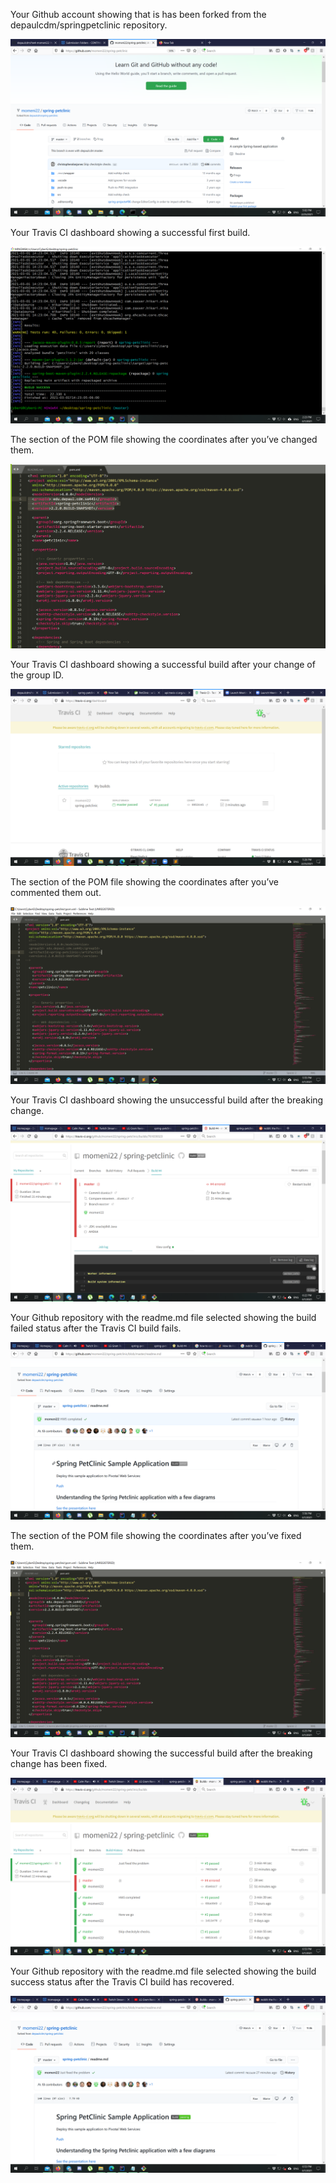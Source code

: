 Your Github account showing that is has been forked from the depaulcdm/springpetclinic repository.

![1](https://github.com/momeni22/spring-petclinic/blob/master/figures/1.png)


Your Travis CI dashboard showing a successful first build.

![2](https://github.com/momeni22/spring-petclinic/blob/master/figures/2.png)


The section of the POM file showing the coordinates after you’ve changed them.

![3](https://github.com/momeni22/spring-petclinic/blob/master/figures/3.png)


Your Travis CI dashboard showing a successful build after your change of the group
ID.

![4](https://github.com/momeni22/spring-petclinic/blob/master/figures/4.png)


The section of the POM file showing the coordinates after you’ve commented them
out.

![5](https://github.com/momeni22/spring-petclinic/blob/master/figures/5.png)


Your Travis CI dashboard showing the unsuccessful build after the breaking change.

![6](https://github.com/momeni22/spring-petclinic/blob/master/figures/6.png)


Your Github repository with the readme.md file selected showing the build failed
status after the Travis CI build fails.

![7](https://github.com/momeni22/spring-petclinic/blob/master/figures/7.png)


The section of the POM file showing the coordinates after you’ve fixed them.

![8](https://github.com/momeni22/spring-petclinic/blob/master/figures/8.png)


Your Travis CI dashboard showing the successful build after the breaking change has
been fixed.

![9](https://github.com/momeni22/spring-petclinic/blob/master/figures/9.png)


Your Github repository with the readme.md file selected showing the build success
status after the Travis CI build has recovered.

![10](https://github.com/momeni22/spring-petclinic/blob/master/figures/10.png)



